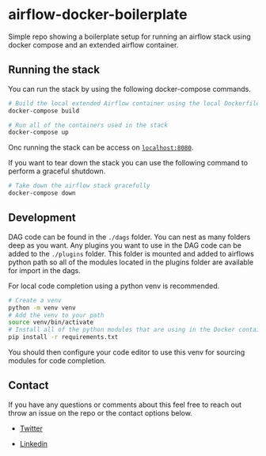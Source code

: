 # airflow-docker-boilerplate

Simple repo showing a boilerplate setup for running an airflow stack using docker compose and an extended airflow container.

## Running the stack

You can run the stack by using the following docker-compose commands.

```bash
# Build the local extended Airflow container using the local Dockerfile
docker-compose build

# Run all of the containers used in the stack
docker-compose up
```

Onc running the stack can be access on [`localhost:8080`](localhost:8080).

If you want to tear down the stack you can use the following command to perform a graceful shutdown.

```bash
# Take down the airflow stack gracefully
docker-compose down
```

## Development

DAG code can be found in the `./dags` folder. You can nest as many folders deep as you want. Any plugins you want to use in the DAG code can be added to the `./plugins` folder. This folder is mounted and added to airflows python path so all of the modules located in the plugins folder are available for import in the dags.

For local code completion using a python venv is recommended.

```bash
# Create a venv
python -m venv venv
# Add the venv to your path
source venv/bin/activate
# Install all of the python modules that are using in the Docker container
pip install -r requirements.txt
```

You should then configure your code editor to use this venv for sourcing modules for code completion.

## Contact

If you have any questions or comments about this feel free to reach out throw an issue on the repo or the contact options below.

- [Twitter](https://twitter.com/Aaron_KT_Berry)

- [Linkedin](https://www.linkedin.com/in/aaron-kt-berry/)
